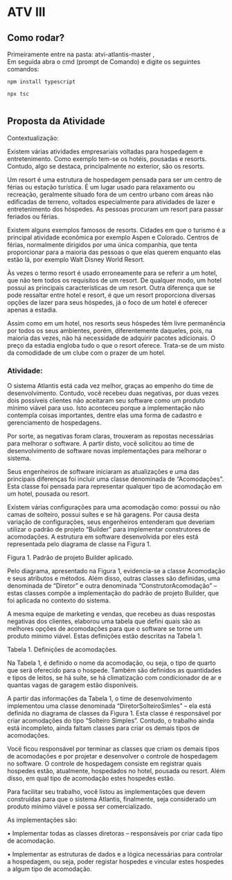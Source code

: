 
# ATV III

## Como rodar?

Primeiramente entre na pasta: atvi-atlantis-master ,<br>
Em seguida abra o cmd (prompt de Comando) e digite os seguintes comandos: 

```
npm install typescript
```

```
npx tsc
```

```

```

## Proposta da Atividade

Contextualização:

Existem várias atividades empresariais voltadas para hospedagem e entretenimento. Como 
exemplo tem-se os hotéis, pousadas e resorts. Contudo, algo se destaca, principalmente no
exterior, são os resorts. 
<br>
 
Um resort é uma estrutura de hospedagem pensada para ser um centro de férias ou estação 
turística. É um lugar usado para relaxamento ou recreação, geralmente situado fora de um 
centro urbano com áreas não edificadas de terreno, voltados especialmente para atividades de 
lazer e entretenimento dos hóspedes. As pessoas procuram um resort para passar feriados ou 
férias. 
<br>
 
Existem alguns exemplos famosos de resorts. Cidades em que o turismo é a principal atividade 
econômica por exemplo Aspen e Colorado. Centros de férias, normalmente dirigidos por uma 
única companhia, que tenta proporcionar para a maioria das pessoas o que elas querem 
enquanto elas estão lá, por exemplo Walt Disney World Resort. 
<br>
 
Às vezes o termo resort é usado erroneamente para se referir a um hotel, que não tem todos os 
requisitos de um resort. De qualquer modo, um hotel possui as principais características de um 
resort. Outra diferença que se pode ressaltar entre hotel e resort, é que um resort proporciona 
diversas opções de lazer para seus hóspedes, já o foco de um hotel é oferecer apenas a estadia. 
<br>
 
Assim como em um hotel, nos resorts seus hóspedes têm livre permanência por todos os seus 
ambientes, porém, diferentemente daqueles, pois, na maioria das vezes, não há necessidade de 
adquirir pacotes adicionais. O preço da estadia engloba tudo o que o resort oferece. Trata-se de 
um misto da comodidade de um clube com o prazer de um hotel. 
<br>
 
### Atividade:
O sistema Atlantis está cada vez melhor, graças ao empenho do time de desenvolvimento. 
Contudo, você recebeu duas negativas, por duas vezes dois possíveis clientes não aceitaram seu 
software como um produto mínimo viável para uso. Isto aconteceu porque a implementação
não contempla coisas importantes, dentre elas uma forma de cadastro e gerenciamento de 
hospedagens. 
<br>
 
Por sorte, as negativas foram claras, trouxeram as repostas necessárias para melhorar o 
software. A partir disto, você solicitou ao time de desenvolvimento de software novas 
implementações para melhorar o sistema. 
<br>
 
Seus engenheiros de software iniciaram as atualizações e uma das principais diferenças foi 
incluir uma classe denominada de “Acomodações”. Esta classe foi pensada para representar 
qualquer tipo de acomodação em um hotel, pousada ou resort. 
<br>
 
Existem várias configurações para uma acomodação como: possui ou não camas de solteiro, 
possui suítes e se há garagens. Por causa desta variação de configurações, seus engenheiros 
entenderam que deveriam utilizar o padrão de projeto “Builder” para implementar construtores 
de acomodações. A estrutura em software desenvolvida por eles está representada pelo 
diagrama de classe na Figura 1. 
<br>
 
Figura 1. Padrão de projeto Builder aplicado. 
<br>
 
Pelo diagrama, apresentado na Figura 1, evidencia-se a classe Acomodação e seus atributos e 
métodos. Além disso, outras classes são definidas, uma denominada de “Diretor” e outra 
denominada “ConstrutorAcomodação” – estas classes compõe a implementação do padrão de 
projeto Builder, que foi aplicada no contexto do sistema. 
<br>
 
A mesma equipe de marketing e vendas, que recebeu as duas respostas negativas dos clientes, 
elaborou uma tabela que defini quais são as melhores opções de acomodações para que o 
software se torne um produto mínimo viável. Estas definições estão descritas na Tabela 1. 
<br>
 
Tabela 1. Definições de acomodações. 
<br>
 

Na Tabela 1, é definido o nome da acomodação, ou seja, o tipo de quarto que será oferecido 
para o hospede. Também são definidos as quantidades e tipos de leitos, se há suíte, se há 
climatização com condicionador de ar e quantas vagas de garagem estão disponíveis. 
<br>
 
A partir das informações da Tabela 1, o time de desenvolvimento implementou uma classe
denominada “DiretorSolteiroSimles” – ela está definida no diagrama de classes da Figura 1. Esta 
classe é responsável por criar acomodações do tipo “Solteiro Simples”. Contudo, o trabalho 
ainda está incompleto, ainda faltam classes para criar os demais tipos de acomodações. 
<br>
 
Você ficou responsável por terminar as classes que criam os demais tipos de acomodações e por 
projetar e desenvolver o controle de hospedagem no software. O controle de hospedagem 
consiste em registrar quais hospedes estão, atualmente, hospedados no hotel, pousada ou 
resort. Além disso, em qual tipo de acomodação estes hospedes estão. 
<br>
 
Para facilitar seu trabalho, você listou as implementações que devem construídas para que o 
sistema Atlantis, finalmente, seja considerado um produto mínimo viável e possa ser 
comercializado. 
<br>
 
As implementações são: 
<br>
 
• Implementar todas as classes diretoras – responsáveis por criar cada tipo de 
acomodação. 
<br>
 
• Implementar as estruturas de dados e a lógica necessárias para controlar a hospedagem, 
ou seja, poder registar hospedes e vincular estes hospedes a algum tipo de acomodação. 
<br>
 <br>
